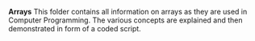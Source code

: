 **Arrays**
This folder contains all information on arrays as they are used in Computer Programming. The various concepts are explained and then demonstrated in form of a coded script.
